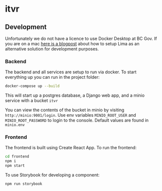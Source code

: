 # itvr

## Development

Unfortunately we do not have a licence to use Docker Desktop at BC Gov. If you are on a mac [here is a blogpost](https://naomiaro.hashnode.dev/replacing-docker-desktop-with-lima-on-mac-os) about how to setup Lima as an alternative solution for development purposes.

### Backend
The backend and all services are setup to run via docker. To start everything up you can run in the project folder:

```sh
docker-compose up --build
```

This will start up a postgres database, a Django web app, and a minio service with a bucket `itvr`

You can view the contents of the bucket in minio by visiting `http://minio:9001/login`. Use env variables `MINIO_ROOT_USER` and `MINIO_ROOT_PASSWORD` to login to the console. Default values are found in `minio.env`

### Frontend
The frontend is built using Create React App. To run the frontend:

```sh
cd frontend
npm i
npm start
```

To use Storybook for developing a component:

```sh
npm run storybook
```
